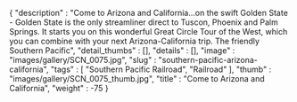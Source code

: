 {
  "description" : "Come to Arizona and California...on the swift Golden State - Golden State is the only streamliner direct to Tuscon, Phoenix and Palm Springs. It starts you on this wonderful Great Circle Tour of the West, which you can combine with your next Arizona-California trip. The friendly Southern Pacific",
  "detail_thumbs" : [],
  "details" : [],
  "image" : "images/gallery/SCN_0075.jpg",
  "slug" : "southern-pacific-arizona-california",
  "tags" : [
              "Southern Pacific Railroad",
              "Railroad"
            ],
  "thumb" : "images/gallery/SCN_0075_thumb.jpg",
  "title" : "Come to Arizona and California",
  "weight" : -75
}

